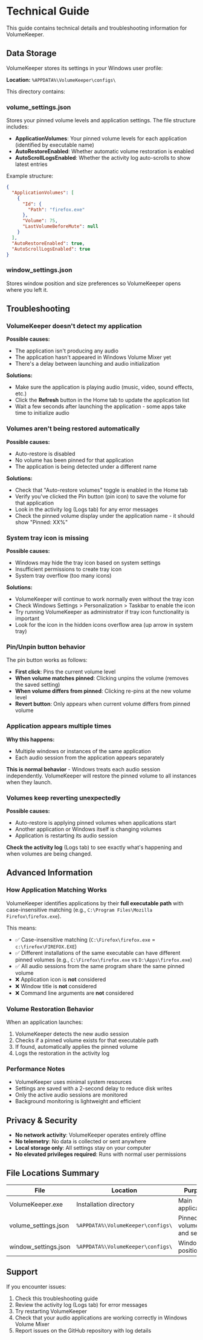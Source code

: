 # Technical Guide

This guide contains technical details and troubleshooting information for VolumeKeeper.

## Data Storage

VolumeKeeper stores its settings in your Windows user profile:

**Location:** `%APPDATA%\VolumeKeeper\configs\`

This directory contains:

### volume_settings.json
Stores your pinned volume levels and application settings. The file structure includes:
- **ApplicationVolumes**: Your pinned volume levels for each application (identified by executable name)
- **AutoRestoreEnabled**: Whether automatic volume restoration is enabled
- **AutoScrollLogsEnabled**: Whether the activity log auto-scrolls to show latest entries

Example structure:
```json
{
  "ApplicationVolumes": [
    {
      "Id": {
        "Path": "firefox.exe"
      },
      "Volume": 75,
      "LastVolumeBeforeMute": null
    }
  ],
  "AutoRestoreEnabled": true,
  "AutoScrollLogsEnabled": true
}
```

### window_settings.json
Stores window position and size preferences so VolumeKeeper opens where you left it.

## Troubleshooting

### VolumeKeeper doesn't detect my application

**Possible causes:**
- The application isn't producing any audio
- The application hasn't appeared in Windows Volume Mixer yet
- There's a delay between launching and audio initialization

**Solutions:**
- Make sure the application is playing audio (music, video, sound effects, etc.)
- Click the **Refresh** button in the Home tab to update the application list
- Wait a few seconds after launching the application - some apps take time to initialize audio

### Volumes aren't being restored automatically

**Possible causes:**
- Auto-restore is disabled
- No volume has been pinned for that application
- The application is being detected under a different name

**Solutions:**
- Check that "Auto-restore volumes" toggle is enabled in the Home tab
- Verify you've clicked the Pin button (pin icon) to save the volume for that application
- Look in the activity log (Logs tab) for any error messages
- Check the pinned volume display under the application name - it should show "Pinned: XX%"

### System tray icon is missing

**Possible causes:**
- Windows may hide the tray icon based on system settings
- Insufficient permissions to create tray icon
- System tray overflow (too many icons)

**Solutions:**
- VolumeKeeper will continue to work normally even without the tray icon
- Check Windows Settings > Personalization > Taskbar to enable the icon
- Try running VolumeKeeper as administrator if tray icon functionality is important
- Look for the icon in the hidden icons overflow area (up arrow in system tray)

### Pin/Unpin button behavior

The pin button works as follows:
- **First click**: Pins the current volume level
- **When volume matches pinned**: Clicking unpins the volume (removes the saved setting)
- **When volume differs from pinned**: Clicking re-pins at the new volume level
- **Revert button**: Only appears when current volume differs from pinned volume

### Application appears multiple times

**Why this happens:**
- Multiple windows or instances of the same application
- Each audio session from the application appears separately

**This is normal behavior** - Windows treats each audio session independently. VolumeKeeper will restore the pinned volume to all instances when they launch.

### Volumes keep reverting unexpectedly

**Possible causes:**
- Auto-restore is applying pinned volumes when applications start
- Another application or Windows itself is changing volumes
- Application is restarting its audio session

**Check the activity log** (Logs tab) to see exactly what's happening and when volumes are being changed.

## Advanced Information

### How Application Matching Works

VolumeKeeper identifies applications by their **full executable path** with case-insensitive matching (e.g., `C:\Program Files\Mozilla Firefox\firefox.exe`).

This means:
- ✅ Case-insensitive matching (`C:\Firefox\firefox.exe` = `c:\firefox\FIREFOX.EXE`)
- ✅ Different installations of the same executable can have different pinned volumes (e.g., `C:\Firefox\firefox.exe` vs `D:\Apps\firefox.exe`)
- ✅ All audio sessions from the same program share the same pinned volume
- ❌ Application icon is **not** considered
- ❌ Window title is **not** considered
- ❌ Command line arguments are **not** considered

### Volume Restoration Behavior

When an application launches:
1. VolumeKeeper detects the new audio session
2. Checks if a pinned volume exists for that executable path
3. If found, automatically applies the pinned volume
4. Logs the restoration in the activity log

### Performance Notes

- VolumeKeeper uses minimal system resources
- Settings are saved with a 2-second delay to reduce disk writes
- Only the active audio sessions are monitored
- Background monitoring is lightweight and efficient

## Privacy & Security

- **No network activity**: VolumeKeeper operates entirely offline
- **No telemetry**: No data is collected or sent anywhere
- **Local storage only**: All settings stay on your computer
- **No elevated privileges required**: Runs with normal user permissions

## File Locations Summary

| File | Location | Purpose |
|------|----------|---------|
| VolumeKeeper.exe | Installation directory | Main application |
| volume_settings.json | `%APPDATA%\VolumeKeeper\configs\` | Pinned volumes and settings |
| window_settings.json | `%APPDATA%\VolumeKeeper\configs\` | Window position/size |

## Support

If you encounter issues:
1. Check this troubleshooting guide
2. Review the activity log (Logs tab) for error messages
3. Try restarting VolumeKeeper
4. Check that your audio applications are working correctly in Windows Volume Mixer
5. Report issues on the GitHub repository with log details

